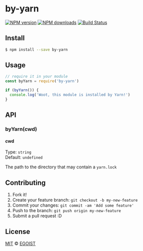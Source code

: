 # by-yarn

[![NPM version](https://img.shields.io/npm/v/by-yarn.svg?style=flat-square)](https://npmjs.com/package/by-yarn) [![NPM downloads](https://img.shields.io/npm/dm/by-yarn.svg?style=flat-square)](https://npmjs.com/package/by-yarn) [![Build Status](https://img.shields.io/circleci/project/egoist/by-yarn/master.svg?style=flat-square)](https://circleci.com/gh/egoist/by-yarn)

## Install

```bash
$ npm install --save by-yarn
```

## Usage

```js
// require it in your module
const byYarn = require('by-yarn')

if (byYarn()) {
  console.log('Woot, this module is installed by Yarn!')
}
```

## API

### byYarn(cwd)

#### cwd

Type: `string`<br>
Default: `undefined`

The path to the directory that may contain a `yarn.lock`

## Contributing

1. Fork it!
2. Create your feature branch: `git checkout -b my-new-feature`
3. Commit your changes: `git commit -am 'Add some feature'`
4. Push to the branch: `git push origin my-new-feature`
5. Submit a pull request :D

## License

[MIT](https://egoist.mit-license.org/) © [EGOIST](https://github.com/egoist)
